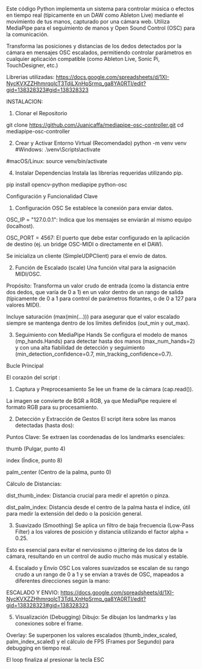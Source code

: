 Este código Python implementa un sistema para controlar música o efectos en tiempo real (típicamente en un DAW como Ableton Live) mediante el movimiento de tus manos, capturado por una cámara web. 
Utiliza MediaPipe para el seguimiento de manos y Open Sound Control (OSC) para la comunicación.

Transforma las posiciones y distancias de los dedos detectados por la cámara en mensajes OSC escalados, permitiendo controlar parámetros en cualquier aplicación compatible (como Ableton Live, Sonic Pi, TouchDesigner, etc.)

Librerias utilizadas: https://docs.google.com/spreadsheets/d/1XI-NycKVXZZHhmrqolcT3TdjLXnHpSrmq_ga8YA0RTI/edit?gid=138328323#gid=138328323

INSTALACION: 

1. Clonar el Repositorio

git clone https://github.com/Juanicaffa/mediapipe-osc-controller.git
cd mediapipe-osc-controller

2. Crear y Activar Entorno Virtual (Recomendado)
python -m venv venv
#Windows:
.\venv\Scripts\activate

#macOS/Linux:
source venv/bin/activate

4. Instalar Dependencias
Instala las librerías requeridas utilizando pip.

pip install opencv-python mediapipe python-osc


Configuración y Funcionalidad Clave

1. Configuración OSC
Se establece la conexión para enviar datos.

OSC_IP = "127.0.0.1": Indica que los mensajes se enviarán al mismo equipo (localhost).

OSC_PORT = 4567: El puerto que debe estar configurado en la aplicación de destino (ej. un bridge OSC-MIDI o directamente en el DAW).

Se inicializa un cliente (SimpleUDPClient) para el envío de datos.

2. Función de Escalado (scale)
Una función vital para la asignación MIDI/OSC.

Propósito: Transforma un valor crudo de entrada (como la distancia entre dos dedos, que varía de 0 a 1) en un valor dentro de un rango de salida (típicamente de 0 a 1 para control de parámetros flotantes, o de 0 a 127 para valores MIDI).

Incluye saturación (max(min(...))) para asegurar que el valor escalado siempre se mantenga dentro de los límites definidos (out_min y out_max).

3. Seguimiento con MediaPipe Hands
Se configura el modelo de manos (mp_hands.Hands) para detectar hasta dos manos (max_num_hands=2) y con una alta fiabilidad de detección y seguimiento (min_detection_confidence=0.7, min_tracking_confidence=0.7).


Bucle Principal

El corazón del script :

1. Captura y Preprocesamiento
Se lee un frame de la cámara (cap.read()).

La imagen se convierte de BGR a RGB, ya que MediaPipe requiere el formato RGB para su procesamiento.

2. Detección y Extracción de Gestos
El script itera sobre las manos detectadas (hasta dos):

Puntos Clave: Se extraen las coordenadas de los landmarks esenciales:

thumb (Pulgar, punto 4)

index (Índice, punto 8)

palm_center (Centro de la palma, punto 0)

Cálculo de Distancias:

dist_thumb_index: Distancia crucial para medir el apretón o pinza.

dist_palm_index: Distancia desde el centro de la palma hasta el índice, útil para medir la extensión del dedo o la posición general.

3. Suavizado (Smoothing)
Se aplica un filtro de baja frecuencia (Low-Pass Filter) a los valores de posición y distancia utilizando el factor alpha = 0.25.

Esto es esencial para evitar el nerviosismo o jittering de los datos de la cámara, resultando en un control de audio mucho más musical y estable.

4. Escalado y Envío OSC
Los valores suavizados se escalan de su rango crudo a un rango de 0 a 1 y se envían a través de OSC, mapeados a diferentes direcciones según la mano:

ESCALADO Y ENVIO: https://docs.google.com/spreadsheets/d/1XI-NycKVXZZHhmrqolcT3TdjLXnHpSrmq_ga8YA0RTI/edit?gid=138328323#gid=138328323

5. Visualización (Debugging)
Dibujo: Se dibujan los landmarks y las conexiones sobre el frame.

Overlay: Se superponen los valores escalados (thumb_index_scaled, palm_index_scaled) y el cálculo de FPS (Frames por Segundo) para debugging en tiempo real.

El loop finaliza al presionar la tecla ESC

